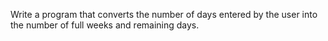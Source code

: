 Write a program that converts the number of days entered by the user into the number of full weeks and remaining days.
